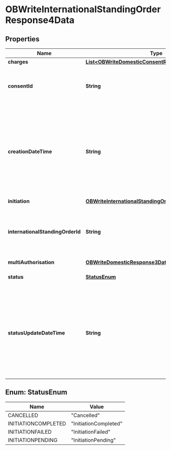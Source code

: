 
# OBWriteInternationalStandingOrderResponse4Data

## Properties
Name | Type | Description | Notes
------------ | ------------- | ------------- | -------------
**charges** | [**List&lt;OBWriteDomesticConsentResponse3DataCharges&gt;**](OBWriteDomesticConsentResponse3DataCharges.md) |  |  [optional]
**consentId** | **String** | OB: Unique identification as assigned by the ASPSP to uniquely identify the consent resource. | 
**creationDateTime** | **String** | Date and time at which the resource was created.All dates in the JSON payloads are represented in ISO 8601 date-time format.  All date-time fields in responses must include the timezone. An example is below: 2017-04-05T10:43:07+00:00 | 
**initiation** | [**OBWriteInternationalStandingOrder3DataInitiation**](OBWriteInternationalStandingOrder3DataInitiation.md) |  | 
**internationalStandingOrderId** | **String** | OB: Unique identification as assigned by the ASPSP to uniquely identify the international standing order resource. | 
**multiAuthorisation** | [**OBWriteDomesticResponse3DataMultiAuthorisation**](OBWriteDomesticResponse3DataMultiAuthorisation.md) |  |  [optional]
**status** | [**StatusEnum**](#StatusEnum) | Specifies the status of resource in code form. | 
**statusUpdateDateTime** | **String** | Date and time at which the resource status was updated.All dates in the JSON payloads are represented in ISO 8601 date-time format.  All date-time fields in responses must include the timezone. An example is below: 2017-04-05T10:43:07+00:00 | 


<a name="StatusEnum"></a>
## Enum: StatusEnum
Name | Value
---- | -----
CANCELLED | &quot;Cancelled&quot;
INITIATIONCOMPLETED | &quot;InitiationCompleted&quot;
INITIATIONFAILED | &quot;InitiationFailed&quot;
INITIATIONPENDING | &quot;InitiationPending&quot;



